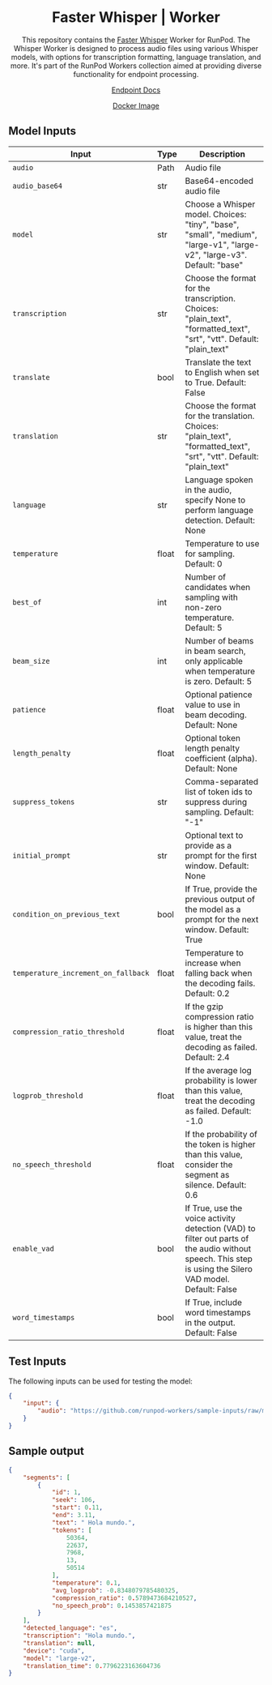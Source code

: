 <div align="center">

<h1>Faster Whisper | Worker</h1>

This repository contains the [Faster Whisper](https://github.com/guillaumekln/faster-whisper) Worker for RunPod. The Whisper Worker is designed to process audio files using various Whisper models, with options for transcription formatting, language translation, and more. It's part of the RunPod Workers collection aimed at providing diverse functionality for endpoint processing.

[Endpoint Docs](https://docs.runpod.io/reference/faster-whisper)

[Docker Image](https://hub.docker.com/r/runpod/ai-api-faster-whisper)

</div>

## Model Inputs

| Input                               | Type  | Description                                                                                                                                              |
|-------------------------------------|-------|----------------------------------------------------------------------------------------------------------------------------------------------------------|
| `audio`                             | Path  | Audio file                                                                                                                                               |
| `audio_base64`                      | str   | Base64-encoded audio file                                                                                                                                |
| `model`                             | str   | Choose a Whisper model. Choices: "tiny", "base", "small", "medium", "large-v1", "large-v2", "large-v3". Default: "base"                                  |
| `transcription`                     | str   | Choose the format for the transcription. Choices: "plain_text", "formatted_text", "srt", "vtt". Default: "plain_text"                                    |
| `translate`                         | bool  | Translate the text to English when set to True. Default: False                                                                                           |
| `translation`                       | str   | Choose the format for the translation. Choices: "plain_text", "formatted_text", "srt", "vtt". Default: "plain_text"                                      |
| `language`                          | str   | Language spoken in the audio, specify None to perform language detection. Default: None                                                                  |
| `temperature`                       | float | Temperature to use for sampling. Default: 0                                                                                                              |
| `best_of`                           | int   | Number of candidates when sampling with non-zero temperature. Default: 5                                                                                 |
| `beam_size`                         | int   | Number of beams in beam search, only applicable when temperature is zero. Default: 5                                                                     |
| `patience`                          | float | Optional patience value to use in beam decoding. Default: None                                                                                           |
| `length_penalty`                    | float | Optional token length penalty coefficient (alpha). Default: None                                                                                         |
| `suppress_tokens`                   | str   | Comma-separated list of token ids to suppress during sampling. Default: "-1"                                                                             |
| `initial_prompt`                    | str   | Optional text to provide as a prompt for the first window. Default: None                                                                                 |
| `condition_on_previous_text`        | bool  | If True, provide the previous output of the model as a prompt for the next window. Default: True                                                         |
| `temperature_increment_on_fallback` | float | Temperature to increase when falling back when the decoding fails. Default: 0.2                                                                          |
| `compression_ratio_threshold`       | float | If the gzip compression ratio is higher than this value, treat the decoding as failed. Default: 2.4                                                      |
| `logprob_threshold`                 | float | If the average log probability is lower than this value, treat the decoding as failed. Default: -1.0                                                     |
| `no_speech_threshold`               | float | If the probability of the token is higher than this value, consider the segment as silence. Default: 0.6                                                 |
| `enable_vad`                        | bool  | If True, use the voice activity detection (VAD) to filter out parts of the audio without speech. This step is using the Silero VAD model. Default: False |
| `word_timestamps`                   | bool  | If True, include word timestamps in the output. Default: False                                                                                           |

## Test Inputs

The following inputs can be used for testing the model:

```json
{
    "input": {
        "audio": "https://github.com/runpod-workers/sample-inputs/raw/main/audio/gettysburg.wav"
    }
}
```

## Sample output
```json
{
    "segments": [
        {
            "id": 1,
            "seek": 106,
            "start": 0.11,
            "end": 3.11,
            "text": " Hola mundo.",
            "tokens": [
                50364,
                22637,
                7968,
                13,
                50514
            ],
            "temperature": 0.1,
            "avg_logprob": -0.8348079785480325,
            "compression_ratio": 0.5789473684210527,
            "no_speech_prob": 0.1453857421875
        }
    ],
    "detected_language": "es",
    "transcription": "Hola mundo.",
    "translation": null,
    "device": "cuda",
    "model": "large-v2",
    "translation_time": 0.7796223163604736
}
```
